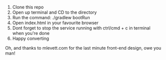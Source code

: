 1. Clone this repo
2. Open up terminal and CD to the directory
3. Run the command: ./gradlew bootRun
4. Open index.html in your favourite browser
5. Dont forget to stop the service running with ctrl/cmd + c in terminal when you're done
6. Happy converting

Oh, and thanks to mlevett.com for the last minute front-end design, owe you man!
